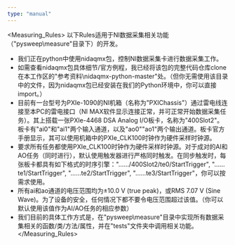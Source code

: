 ```yaml
---
type: "manual"
---
```


<Measuring_Rules>
以下Rules适用于NI数据采集相关功能（"pysweep\measure"目录下）的开发。
- 我们正在python中使用nidaqmx包，控制NI数据采集卡进行数据采集工作。
- 如需查看nidaqmx包具体细节/官方例程，我已经将该包的完整代码仓库clone在本工作区的"参考资料\nidaqmx-python-master"处。（但你无需使用该目录中的文件，因为nidaqmx包已经安装在我们的Python环境中，你可以直接import。）
- 目前有一台型号为PXIe-1090的NI机箱（名称为"PXIChassis"）通过雷电线连接至本PC的雷电接口（NI MAX软件显示连接正常，并可正常开始数据采集任务）。其上搭载一张PXIe-4468 DSA Analog I/O板卡，名称为"400Slot2"。板卡有"ai0"和"ai1"两个输入通道，以及"ao0""ao1"两个输出通道。板卡官方手册显示，其可以使用机箱中的PXIe_CLK100时钟作为硬件采样时钟源。
- 要求所有任务都使用PXIe_CLK100时钟作为硬件采样时钟源。对于成对的AI和AO任务（同时进行），默认使用触发器进行严格同时触发。在同步触发时，每张板卡都具有如下格式的时序引擎："……/400Slot2/te0/StartTrigger", "……te1/StartTrigger", "……te2/StartTrigger", "……te3/StartTrigger"，你可以按需求使用。
- 所有ai和ao通道的电压范围均为±10.0 V (true peak)，或RMS 7.07 V (Sine Wave)。为了设备的安全，任何情况下都不要令电压范围超过该值。（你可以默认使用该值作为AI/AO任务的相应参数）
- 我们目前的具体工作方式是，在"pysweep\measure\"目录中实现所有数据采集相关的函数/类/方法/属性，并在"tests"文件夹中调用相关功能。
</Measuring_Rules>

